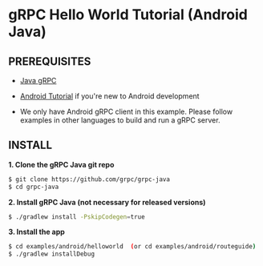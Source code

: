 gRPC Hello World Tutorial (Android Java)
========================

PREREQUISITES
-------------
- [Java gRPC](https://github.com/grpc/grpc-java)

- [Android Tutorial](https://developer.android.com/training/basics/firstapp/index.html) if you're new to Android development

- We only have Android gRPC client in this example. Please follow examples in other languages to build and run a gRPC server.

INSTALL
-------
**1. Clone the gRPC Java git repo**
```sh
$ git clone https://github.com/grpc/grpc-java
$ cd grpc-java
```

**2. Install gRPC Java (not necessary for released versions)**
```sh
$ ./gradlew install -PskipCodegen=true
```

**3. Install the app**
```sh
$ cd examples/android/helloworld  (or cd examples/android/routeguide)
$ ./gradlew installDebug
```
